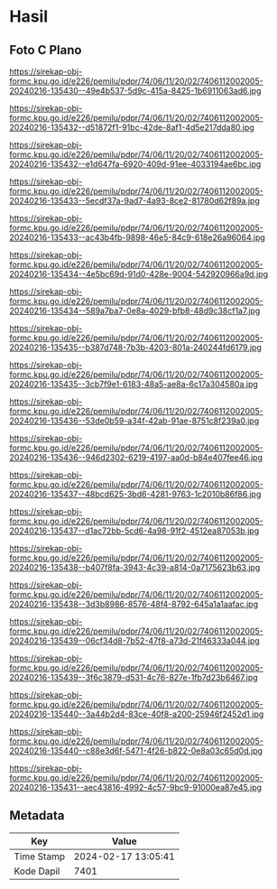 # Hasil

## Foto C Plano

https://sirekap-obj-formc.kpu.go.id/e226/pemilu/pdpr/74/06/11/20/02/7406112002005-20240216-135430--49e4b537-5d9c-415a-8425-1b6911063ad6.jpg

https://sirekap-obj-formc.kpu.go.id/e226/pemilu/pdpr/74/06/11/20/02/7406112002005-20240216-135432--d51872f1-91bc-42de-8af1-4d5e217dda80.jpg

https://sirekap-obj-formc.kpu.go.id/e226/pemilu/pdpr/74/06/11/20/02/7406112002005-20240216-135432--e1d647fa-6920-409d-91ee-4033194ae6bc.jpg

https://sirekap-obj-formc.kpu.go.id/e226/pemilu/pdpr/74/06/11/20/02/7406112002005-20240216-135433--5ecdf37a-9ad7-4a93-8ce2-81780d62f89a.jpg

https://sirekap-obj-formc.kpu.go.id/e226/pemilu/pdpr/74/06/11/20/02/7406112002005-20240216-135433--ac43b4fb-9898-46e5-84c9-618e26a96064.jpg

https://sirekap-obj-formc.kpu.go.id/e226/pemilu/pdpr/74/06/11/20/02/7406112002005-20240216-135434--4e5bc69d-91d0-428e-9004-542920966a9d.jpg

https://sirekap-obj-formc.kpu.go.id/e226/pemilu/pdpr/74/06/11/20/02/7406112002005-20240216-135434--589a7ba7-0e8a-4029-bfb8-48d9c38cf1a7.jpg

https://sirekap-obj-formc.kpu.go.id/e226/pemilu/pdpr/74/06/11/20/02/7406112002005-20240216-135435--b387d748-7b3b-4203-801a-240244fd6179.jpg

https://sirekap-obj-formc.kpu.go.id/e226/pemilu/pdpr/74/06/11/20/02/7406112002005-20240216-135435--3cb7f9e1-6183-48a5-ae8a-6c17a304580a.jpg

https://sirekap-obj-formc.kpu.go.id/e226/pemilu/pdpr/74/06/11/20/02/7406112002005-20240216-135436--53de0b59-a34f-42ab-91ae-8751c8f239a0.jpg

https://sirekap-obj-formc.kpu.go.id/e226/pemilu/pdpr/74/06/11/20/02/7406112002005-20240216-135436--946d2302-6219-4197-aa0d-b84e407fee46.jpg

https://sirekap-obj-formc.kpu.go.id/e226/pemilu/pdpr/74/06/11/20/02/7406112002005-20240216-135437--48bcd625-3bd6-4281-9763-1c2010b86f86.jpg

https://sirekap-obj-formc.kpu.go.id/e226/pemilu/pdpr/74/06/11/20/02/7406112002005-20240216-135437--d1ac72bb-5cd6-4a98-91f2-4512ea87053b.jpg

https://sirekap-obj-formc.kpu.go.id/e226/pemilu/pdpr/74/06/11/20/02/7406112002005-20240216-135438--b407f8fa-3943-4c39-a814-0a7175623b63.jpg

https://sirekap-obj-formc.kpu.go.id/e226/pemilu/pdpr/74/06/11/20/02/7406112002005-20240216-135438--3d3b8986-8576-48f4-8792-645a1a1aafac.jpg

https://sirekap-obj-formc.kpu.go.id/e226/pemilu/pdpr/74/06/11/20/02/7406112002005-20240216-135439--06cf34d8-7b52-47f8-a73d-21f46333a044.jpg

https://sirekap-obj-formc.kpu.go.id/e226/pemilu/pdpr/74/06/11/20/02/7406112002005-20240216-135439--3f6c3879-d531-4c76-827e-1fb7d23b6467.jpg

https://sirekap-obj-formc.kpu.go.id/e226/pemilu/pdpr/74/06/11/20/02/7406112002005-20240216-135440--3a44b2d4-83ce-40f8-a200-25946f2452d1.jpg

https://sirekap-obj-formc.kpu.go.id/e226/pemilu/pdpr/74/06/11/20/02/7406112002005-20240216-135440--c88e3d6f-5471-4f26-b822-0e8a03c65d0d.jpg

https://sirekap-obj-formc.kpu.go.id/e226/pemilu/pdpr/74/06/11/20/02/7406112002005-20240216-135431--aec43816-4992-4c57-9bc9-91000ea87e45.jpg


## Metadata

| Key        | Value               |
| ---------- | ------------------- |
| Time Stamp | 2024-02-17 13:05:41 |
| Kode Dapil | 7401                |



